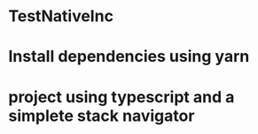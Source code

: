 # TestNativeInc
 
 # Install dependencies using yarn 

  # project using typescript and a simplete stack navigator
